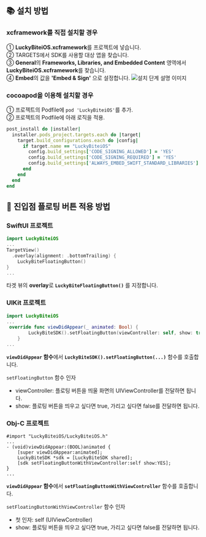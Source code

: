 ## 📚 설치 방법
### xcframework를 직접 설치할 경우
① **LuckyBiteiOS.xcframework**를 프로젝트에 넣습니다.     
② TARGETS에서 SDK를 사용할 대상 앱을 찾습니다.     
③ **General**의 **Frameworks, Libraries, and Embedded Content** 영역에서 **LuckyBiteiOS.xcframework**를 찾습니다.    
④ **Embed**의 값을 **'Embed & Sign'** 으로 설정합니다.
![설치 단계 설명 이미지](https://i.imgur.com/29sw6PC.png)    
### cocoapod을 이용해 설치할 경우
① 프로젝트의 Podfile에 `pod 'LuckyBiteiOS'`를 추가.       
② 프로젝트의 Podfile에 아래 로직을 적용.    
```ruby
post_install do |installer|
  installer.pods_project.targets.each do |target|
    target.build_configurations.each do |config|
      if target.name == "LuckyBiteiOS"
        config.build_settings['CODE_SIGNING_ALLOWED'] = 'YES'
        config.build_settings['CODE_SIGNING_REQUIRED'] = 'YES'
        config.build_settings['ALWAYS_EMBED_SWIFT_STANDARD_LIBRARIES'] = 'YES'
      end
    end
  end
end
```

## 💎 진입점 플로팅 버튼 적용 방법
### SwiftUI 프로젝트
```swift
import LuckyBiteiOS
...
TargetView()
  .overlay(alignment: .bottomTrailing) {
    LuckyBiteFloatingButton()
}
...
```
타겟 뷰의 **overlay**로 **`LuckyBiteFloatingButton()`** 를 지정합니다.
### UIKit 프로젝트
```swift
import LuckyBiteiOS
...
 override func viewDidAppear(_ animated: Bool) {
        LuckyBiteSDK().setFloatingButton(viewController: self, show: true)
    }
...
```
**`viewDidAppear` 함수**에서 **`LuckyBiteSDK().setFloatingButton(...)`** 함수를 호출합니다.      
      
`setFloatingButton` 함수 인자    
- viewController: 플로팅 버튼을 띄울 화면의 UIViewController를 전달하면 됩니다.
- show: 플로팅 버튼을 띄우고 싶다면 true, 가리고 싶다면 false를 전달하면 됩니다.
### Obj-C 프로젝트
```objc
#import "LuckyBiteiOS/LuckyBiteiOS.h"
...
- (void)viewDidAppear:(BOOL)animated {
    [super viewDidAppear:animated];
    LuckyBiteSDK *sdk = [LuckyBiteSDK shared];
    [sdk setFloatingButtonWithViewController:self show:YES];
}
...
```
**`viewDidAppear` 함수**에서 **`setFloatingButtonWithViewController`** 함수를 호출합니다.    
    
`setFloatingButtonWithViewController` 함수 인자    
- 첫 인자: self (UIViewController)
- show: 플로팅 버튼을 띄우고 싶다면 true, 가리고 싶다면 false를 전달하면 됩니다.

